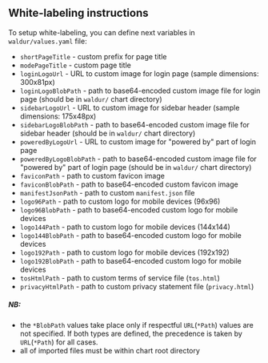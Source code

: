 ## White-labeling instructions
To setup white-labeling, you can define next variables in `waldur/values.yaml` file:
* `shortPageTitle` - custom prefix for page title
* `modePageTitle` - custom page title
* `loginLogoUrl` - URL to custom image for login page (sample dimensions: 300x81px)
* `loginLogoBlobPath` - path to base64-encoded custom image file for login page (should be in `waldur/` chart directory)
* `sidebarLogoUrl` - URL to custom image for sidebar header (sample dimensions: 175x48px)
* `sidebarLogoBlobPath` - path to base64-encoded custom image file for sidebar header (should be in `waldur/` chart directory)
* `poweredByLogoUrl` - URL to custom image for "powered by" part of login page 
* `poweredByLogoBlobPath` - path to base64-encoded custom image file for "powered by" part of login page (should be in `waldur/` chart directory)
* `faviconPath` - path to custom favicon image
* `faviconBlobPath` - path to base64-encoded custom favicon image
* `manifestJsonPath` - path to custom `manifest.json` file
* `logo96Path` - path to custom logo for mobile devices (96x96)
* `logo96BlobPath` - path to base64-encoded custom logo for mobile devices
* `logo144Path` - path to custom logo for mobile devices (144x144)
* `logo144BlobPath` - path to base64-encoded custom logo for mobile devices
* `logo192Path` - path to custom logo for mobile devices (192x192)
* `logo192BlobPath` - path to base64-encoded custom logo for mobile devices
* `tosHtmlPath` - path to custom terms of service file (`tos.html`) 
* `privacyHtmlPath` - path to custom privacy statement file (`privacy.html`) 

##### NB: 
- the `*BlobPath` values take place only if respectful `URL`(`*Path`) values are not specified. If both types are defined, the precedence is taken by `URL`(`*Path`) for all cases.
- all of imported files must be within chart root directory